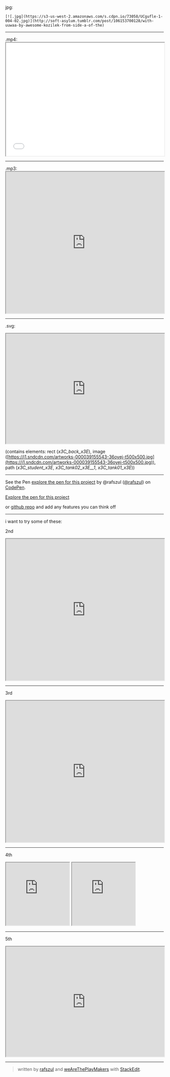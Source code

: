 jpg: 

    [![.jpg](https://s3-us-west-2.amazonaws.com/s.cdpn.io/73058/UCgufle-1-004-02.jpg)](http://soft-asylum.tumblr.com/post/106153700128/with-uuwaa-by-awesome-kozilek-from-side-a-of-the) 

* * *

.mp4:
    <iframe src="//www.youtube.com/embed/d7IPYH4OZe8?rel=0&controls=0&showinfo=0" allowfullscreen="" height="360" width="100%"></iframe> 

* * *

.mp3:
    <iframe scrolling="no" src="https://w.soundcloud.com/player/?url=https%3A//api.soundcloud.com/tracks/76426189&auto_play=false&hide_related=false&show_comments=true&show_user=true&show_reposts=false&visual=true" height="450" width="100%"></iframe> 

* * *

.svg:

<iframe scrolling="no" src="http://codepen.io/rafszul/embed/MYjEYL/" allowfullscreen="true" height="350" width="100%">See the Pen <a href="http://codepen.io/rafszul/pen/MYjEYL/">fuk-da-popo-svg-poster-004</a> by @rafszul (<a href="http://codepen.io/rafszul">@rafszul</a>) on <a href="http://codepen.io">CodePen</a>.&#10;</iframe> 

(contains elements: rect (_x3C_back_x3E_), image ([https://i1.sndcdn.com/artworks-000039155543-36oyej-t500x500.jpg](https://i1.sndcdn.com/artworks-000039155543-36oyej-t500x500.jpg)), path (_x3C_student_x3E_, _x3C_tank02_x3E__1_, _x3C_tank01_x3E_))

* * *
<p data-height="109" data-theme-id="10956" data-slug-hash="EagbEo" data-default-tab="result" data-user="rafszul" class='codepen'>See the Pen <a href='http://codepen.io/rafszul/pen/MYjEYL'>explore the pen for this project</a> by @rafszul (<a href='http://codepen.io/rafszul'>@rafszul</a>) on <a href='http://codepen.io'>CodePen</a>.</p>
<script async src="//assets.codepen.io/assets/embed/ei.js"></script>
<a href="http://codepen.io/rafszul/pen/834af40721e1365b71abc5664cc275dd" id="codepen">Explore the pen for this project</a>

 or [github repo](https://github.com/noviceapp-com/FUK-DA-POPO-SIDE-A-Kozilek-Uuwaa) and add any features you can think off

* * *

i want to try some of these:

2nd

<iframe scrolling="no" src="http://codepen.io/rafszul/embed/bNERPL/" allowfullscreen="true" height="450" width="100%">See the Pen <a href="http://codepen.io/rafszul/pen/bNERPL/">Look Ma, no CSS nor JS!!!</a> by @rafszul (<a href="http://codepen.io/rafszul">@rafszul</a>) on <a href="http://codepen.io">CodePen</a>.&#10;</iframe>

* * *

3rd

<iframe scrolling="no" src="http://codepen.io/rafszul/embed/WbxEeO/" allowfullscreen="true" height="450" width="100%">See the Pen <a href="http://codepen.io/rafszul/pen/WbxEeO/">CSS3 Webkit Video Shard</a> by @rafszul (<a href="http://codepen.io/rafszul">@rafszul</a>) on <a href="http://codepen.io">CodePen</a>.&#10;</iframe>

* * *

4th

<iframe scrolling="no" src="http://codepen.io/rafszul/embed/czgJp/" allowfullscreen="true" height="200" width="40%">See the Pen <a href="http://codepen.io/rafszul/pen/czgJp/">Holographic Display Effect v1</a> by @rafszul (<a href="http://codepen.io/rafszul">@rafszul</a>) on <a href="http://codepen.io">CodePen</a>.&#10;</iframe>

<iframe scrolling="no" src="http://codepen.io/rafszul/embed/wBvePR/" allowfullscreen="true" height="200" width="40%">See the Pen <a href="http://codepen.io/rafszul/pen/wBvePR/">404 - Glitched out</a> by @rafszul (<a href="http://codepen.io/rafszul">@rafszul</a>) on <a href="http://codepen.io">CodePen</a>.&#10;</iframe>

* * *

5th

<iframe scrolling="no" src="http://codepen.io/rafszul/embed/MYadQm/" allowfullscreen="true" height="350" width="100%">See the Pen <a href="http://codepen.io/rafszul/pen/MYadQm/">CSS-only parallax effect test</a> by @rafszul (<a href="http://codepen.io/rafszul">@rafszul</a>) on <a href="http://codepen.io">CodePen</a>.&#10;</iframe>

* * *

> written by [rafszul](https://github.com/rafszul) and [weAreThePlayMakers](http://wearetheplaymakers.com/) with [StackEdit](https://stackedit.io/).
